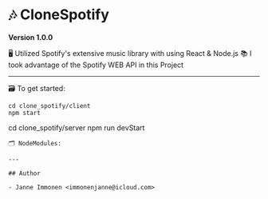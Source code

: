 # 🎶 CloneSpotify

**Version 1.0.0**

🖥 Utilized Spotify's extensive music library with using React & Node.js
📚 I took advantage of the Spotify WEB API in this Project

---

🗃 To get started:
```
cd clone_spotify/client
npm start
```
cd clone_spotify/server
npm run devStart
```
🗂 NodeModules:

---

## Author

- Janne Immonen <immonenjanne@icloud.com>
